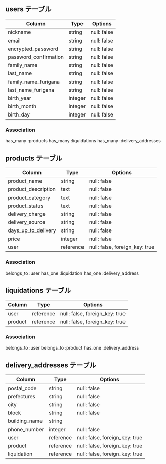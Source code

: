 ## users テーブル

| Column                | Type      | Options                         |
| --------------------- | --------- | ------------------------------- |
| nickname              | string    | null: false                     |
| email                 | string    | null: false                     |
| encrypted_password    | string    | null: false                     |
| password_confirmation | string    | null: false                     |
| family_name           | string    | null: false                     |
| last_name             | string    | null: false                     |
| family_name_furigana  | string    | null: false                     |
| last_name_furigana    | string    | null: false                     |
| birth_year            | integer   | null: false                     |
| birth_month           | integer   | null: false                     |
| birth_day             | integer   | null: false                     |

### Association
has_many :products
has_many :liquidations
has_many :delivery_addresses

## products テーブル

| Column                | Type      | Options                         |
| --------------------- | --------- | ------------------------------- |
| product_name          | string    | null: false                     |
| product_description   | text      | null: false                     |
| product_category      | text      | null: false                     |
| product_status        | text      | null: false                     |
| delivery_charge       | string    | null: false                     |
| delivery_source       | string    | null: false                     |
| days_up_to_delivery   | string    | null: false                     |
| price                 | integer   | null: false                     |
| user                  | reference | null: false, foreign_key: true  |

### Association
belongs_to :user
has_one :liquidation
has_one :delivery_address

## liquidations テーブル

| Column                | Type      | Options                         |
| --------------------- | --------- | ------------------------------- |
| user                  | reference | null: false, foreign_key: true  |
| product               | reference | null: false, foreign_key: true  |

### Association
belongs_to :user
belongs_to :product
has_one :delivery_address

## delivery_addresses テーブル

| Column                | Type      | Options                         |
| --------------------- | --------- | ------------------------------- |
| postal_code           | string    | null: false                     |
| prefectures           | string    | null: false                     |
| city                  | string    | null: false                     |
| block                 | string    | null: false                     |
| building_name         | string    |                                 |
| phone_number          | integer   | null: false                     |
| user                  | reference | null: false, foreign_key: true  |
| product               | reference | null: false, foreign_key: true  |
| liquidation           | reference | null: false, foreign_key: true  |